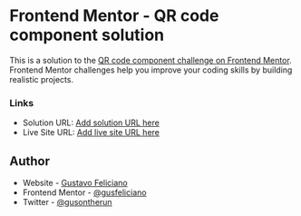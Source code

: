 # Frontend Mentor - QR code component solution

This is a solution to the [QR code component challenge on Frontend Mentor](https://www.frontendmentor.io/challenges/qr-code-component-iux_sIO_H). Frontend Mentor challenges help you improve your coding skills by building realistic projects. 

### Links

- Solution URL: [Add solution URL here](https://your-solution-url.com)
- Live Site URL: [Add live site URL here](https://your-live-site-url.com)

## Author

- Website - [Gustavo Feliciano](https://github.com/gusfeliciano)
- Frontend Mentor - [@gusfeliciano](https://www.frontendmentor.io/profile/gusfeliciano)
- Twitter - [@gusontherun](https://www.twitter.com/gusontherun)


